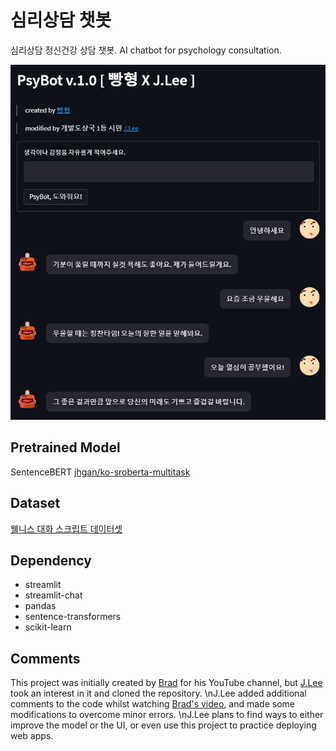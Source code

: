 # 심리상담 챗봇

심리상담 정신건강 상담 챗봇. AI chatbot for psychology consultation.

![](result.png)

## Pretrained Model

SentenceBERT [jhgan/ko-sroberta-multitask](https://huggingface.co/jhgan/ko-sroberta-multitask)

## Dataset

[웰니스 대화 스크립트 데이터셋](https://aihub.or.kr/opendata/keti-data/recognition-laguage/KETI-02-006)

## Dependency

- streamlit
- streamlit-chat
- pandas
- sentence-transformers
- scikit-learn

## Comments

This project was initially created by [Brad](https://github.com/kairess) for his YouTube channel, but [J.Lee](https://github.com/ee-juni) took an interest in it and cloned the repository.
\nJ.Lee added additional comments to the code whilst watching [Brad's video](https://www.youtube.com/watch?v=VVArHrsxrYU), and made some modifications to overcome minor errors.
\nJ.Lee plans to find ways to either improve the model or the UI, or even use this project to practice deploying web apps.